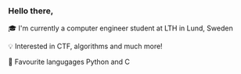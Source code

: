 ### Hello there, 
🎓 I'm currently a computer engineer student at LTH in Lund, Sweden

💡 Interested in CTF, algorithms and much more! 

🤟 Favourite langugages Python and C

<!--
👨‍💻 At the moment I am working om a weather website 

**GitThisJoel/GitThisJoel** is a ✨ _special_ ✨ repository because its `README.md` (this file) appears on your GitHub profile.

Here are some ideas to get you started:

- 🔭 I’m currently working on ...
- 🌱 I’m currently learning ...
- 👯 I’m looking to collaborate on ...
- 🤔 I’m looking for help with ...
- 💬 Ask me about ...
- 📫 How to reach me: ...
- 😄 Pronouns: ...
- ⚡ Fun fact: ...
-->

